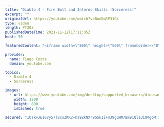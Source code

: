 ```yaml
---
title: "Diablo 4 - Fire Bolt and Inferno Skills (Sorceress)"
excerpt: ""
originalUrl: https://youtube.com/watch?v=BunDqRP31Gs
type: video
length: PT30S
publishedDateTime: 2021-11-12T17:11:05Z
heat: 50

featuredContent: "<iframe width=\"800\" height=\"500\" frameborder=\"0\" src=\"https://www.youtube.com/embed/BunDqRP31Gs\" allow=\"accelerometer; autoplay; encrypted-media; gyroscope; picture-in-picture\" allowfullscreen></iframe>"

provider:
  name: Tiago Costa
  domain: youtube.com

topics:
  - Diablo 4
  - Sorceress

images:
  - url: https://www.youtube.com/img/desktop/supported_browsers/dinosaur.png
    width: 1200
    height: 800
    isCached: true

secured: "IOzkvJE1GVy57lScoZKK2+nz9ZkNXr8GSkIi+mJ9guHM/Bm91Qla3iQVgoMTiX5GIY8IdZ9tjYPypSD7isvpHLLH45QVYmVLlGAt+7MlR32l699WawYFPATp8VefjYP+PPRC+5xebdzsQd9kutOWY8kgr2Jja6pDdKTgD5eC03uhDodhZz5fB048vjACamZ5wK5aKFjPKqNBnROvMKFD1tqhggBWMXExiGlCYY70LhHC3unjZoT1VGP0oADjFl0ZovvChr9ENzLpUZvqvc+L+326Ctjz9hLkkRutwNZjNsdaAH5QYMpEBjIyeQdhEyJmtxjeFSdvAVt1ImF7XC3pokAGBWhA23uEqXgrlZHa1s6LMeuZG+d9dacv2gDMPCZuF0DpVSoy8RzJErhxD3aXNuDKNgP6ne3fKCCpEhtI5Mw=;yvcIaoS874dbjnnhQcp/oQ=="
---
```


